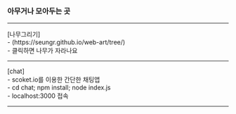 <h3>아무거나 모아두는 곳</h3>

<hr/>
[나무그리기] <br/>
- (https://seungr.github.io/web-art/tree/)  <br/>
- 클릭하면 나무가 자라나요 <br/>
<hr/>
[chat] <br/>
- scoket.io를 이용한 간단한 채팅앱 <br/>
- cd chat; npm install; node index.js <br/>
- localhost:3000 접속<br/>
<hr/>
